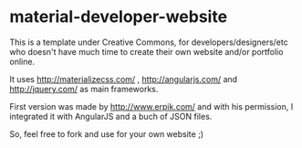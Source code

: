 # material-developer-website
This is a template under Creative Commons, for developers/designers/etc who doesn't have much time to create their own website and/or portfolio online.

It uses http://materializecss.com/ , http://angularjs.com/ and http://jquery.com/ as main frameworks.

First version was made by http://www.erpik.com/ and with his permission, I integrated it with AngularJS and a buch of JSON files.

So, feel free to fork and use for your own website ;)
